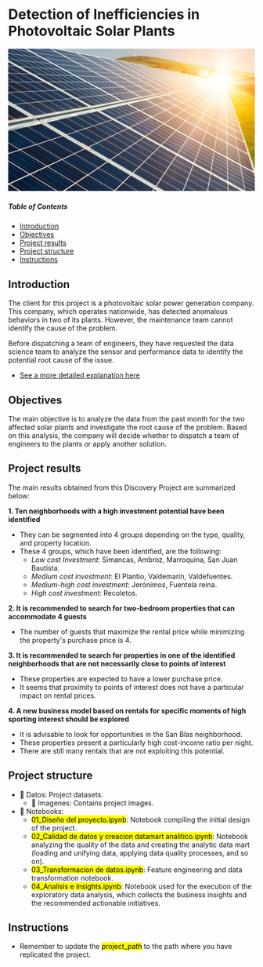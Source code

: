 # Detection of Inefficiencies in Photovoltaic Solar Plants

![featured](https://github.com/pabloelt/detection-inefficiencies-photovoltaic-solar-plants//blob/main/Datos/Imagenes/featured.jpg?raw=true)

##### Table of Contents 
* [Introduction](#introduction)
* [Objectives](#objectives)
* [Project results](#project-results)
* [Project structure](#project-structure)
* [Instructions](#instructions)


## Introduction

The client for this project is a photovoltaic solar power generation company. This company, which operates nationwide, has detected anomalous behaviors in two of its plants. However, the maintenance team cannot identify the cause of the problem.

Before dispatching a team of engineers, they have requested the data science team to analyze the sensor and performance data to identify the potential root cause of the issue.

 * [See a more detailed explanation here](https://pabloelt.github.io/project/project2/)

## Objectives

The main objective is to analyze the data from the past month for the two affected solar plants and investigate the root cause of the problem. Based on this analysis, the company will decide whether to dispatch a team of engineers to the plants or apply another solution.

## Project results

The main results obtained from this Discovery Project are summarized below:

**1. Ten neighborhoods with a high investment potential have been identified**
* They can be segmented into 4 groups depending on the type, quality, and property location.
* These 4 groups, which have been identified, are the following:
  * *Low cost Investment*: Simancas, Ambroz, Marroquina, San Juan Bautista.
  * *Medium cost investment*: El Plantio, Valdemarín, Valdefuentes.
  * *Medium-high cost investment*: Jerónimos, Fuentela reina.
  * *High cost investment*: Recoletos.

**2. It is recommended to search for two-bedroom properties that can accommodate 4 guests**
* The number of guests that maximize the rental price while minimizing the property's purchase price is 4.

**3. It is recommended to search for properties in one of the identified neighborhoods that are not necessarily close to points of interest**
* These properties are expected to have a lower purchase price.
* It seems that proximity to points of interest does not have a particular impact on rental prices.
  
**4. A new business model based on rentals for specific moments of high sporting interest should be explored**
* It is advisable to look for opportunities in the San Blas neighborhood.
* These properties present a particularly high cost-income ratio per night.
* There are still many rentals that are not exploiting this potential.

## Project structure

* 📁 Datos: Project datasets.
  * 📁 Imagenes: Contains project images.
* 📁 Notebooks:
  * <mark>01_Diseño del proyecto.ipynb</mark>: Notebook compiling the initial design of the project.
  * <mark>02_Calidad de datos y creacion datamart analitico.ipynb</mark>: Notebook analyzing the quality of the data and creating the analytic data mart (loading and unifying data, applying data quality processes, and so on).
  * <mark>03_Transformacion de datos.ipynb</mark>: Feature engineering and data transformation notebook.
  * <mark>04_Analisis e Insights.ipynb</mark>: Notebook used for the execution of the exploratory data analysis, which collects the business insights and the recommended actionable initiatives.

## Instructions

* Remember to update the <mark>project_path</mark> to the path where you have replicated the project.
